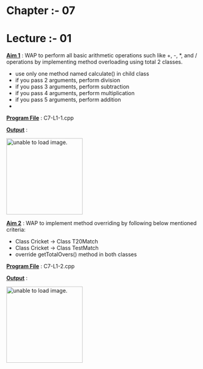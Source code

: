 # Chapter :- 07
# Lecture :- 01

<u>**Aim 1**</u> : WAP to perform all basic arithmetic operations such like +, -, *, and / operations by implementing method overloading using total 2 classes.
- use only one method named calculate() in child class
- if you pass 2 arguments, perform division
- if you pass 3 arguments, perform subtraction
- if you pass 4 arguments, perform multiplication
- if you pass 5 arguments, perform addition
- 
<u>**Program File**</u> : C7-L1-1.cpp

<u>**Output**</u> :

<img src="https://user-images.githubusercontent.com/114165239/209967404-9266b7ad-f0c8-4d7a-99ad-44ce255553d1.PNG" height = "200px" alt = "unable to load image.">

<u>**Aim 2**</u> : WAP to implement method overriding by following below mentioned criteria:
- Class Cricket -> Class T20Match
- Class Cricket -> Class TestMatch
- override getTotalOvers() method in both classes

<u>**Program File**</u> : C7-L1-2.cpp

<u>**Output**</u> :

<img src="https://user-images.githubusercontent.com/114165239/209967427-7fa2ead3-06ec-4dee-857b-a25f1810386c.PNG" height = "200px" alt = "unable to load image.">
